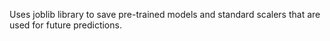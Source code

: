 Uses joblib library to save pre-trained models and standard scalers that are used for future predictions.
